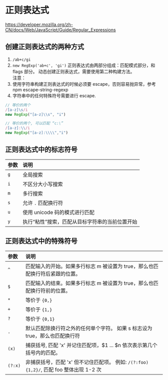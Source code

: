 # 正则表达式
https://developer.mozilla.org/zh-CN/docs/Web/JavaScript/Guide/Regular_Expressions

## 创建正则表达式的两种方式
1. `/ab+c/gi`
2. `new RegExp('ab+c', 'gi')`
正则表达式由两部分组成：匹配模式部分，和 flags 部分。 
动态创建正则表达式，需要使用第二种构建方法。    
注意： 
1. 使用字符串构建正则表达式的时候必须要 escape，否则容易抛异常，参考npm escape-string-regexp      
2. 字符串中的任何特殊符号需要进行 escape.  
```js
// 等价的两个
/[a-z]\s/i  
new RegExp("[a-z]\\s", "i")

// 等价的两个, 可以匹配 “c:\”
/[a-z]:\\/i 
new RegExp("[a-z]:\\\\","i")
```

## 正则表达式中的标志符号
| 参数     | 说明                         |
| :------- | :-------------------------  |
| `g` | 全局搜索 |
| `i` | 不区分大小写搜索 |
| `m` | 多行搜索                                               |
| `s` | 允许 `.` 匹配换行符                                          |
| `u` | 使用 unicode 码的模式进行匹配                                 |
| `y` | 执行“粘性”搜索，匹配从目标字符串的当前位置开始 |


## 正则表达式中的特殊符号
| 参数     | 说明                         |
| :------- | :-------------------------  |
| `^`       | 匹配输入的开始。如果多行标志 m 被设置为 true，那么也匹配换行符后紧跟的位置。 |
| `$`       | 匹配输入的结束。如果多行标志 m 被设置为 true，那么也匹配换行符前的位置。 |
| `*`       | 等价于 `{0,}`                                               |
| `+`       | 等价于 `{1,}`                                               |
| `?`       | 等价于 `{0,1}`                                              |
| `.`       | 默认匹配除换行符之外的任何单个字符。 如果 s 标志设为 true，那么也匹配换行符 |
| `(x)`     | 捕获括号, 匹配 'x' 并记住匹配项，$1 ... $n 依次表示第几个括号内的匹配。   |
| `(?:x)`   | 非捕获括号，匹配 'x' 但不记住匹配项。 例如: `/(?:foo){1,2}/`, 匹配 foo 整体出现 1-2 次 |














